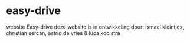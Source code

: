 # easy-drive
website Easy-drive
deze website is in ontwikkeling door: ismael kleintjes, christian sercan, astrid de vries & luca kooistra

